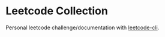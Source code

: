 # Leetcode Collection

Personal leetcode challenge/documentation with
[leetcode-cli](https://github.com/kavimaluskam/leetcode-cli).

